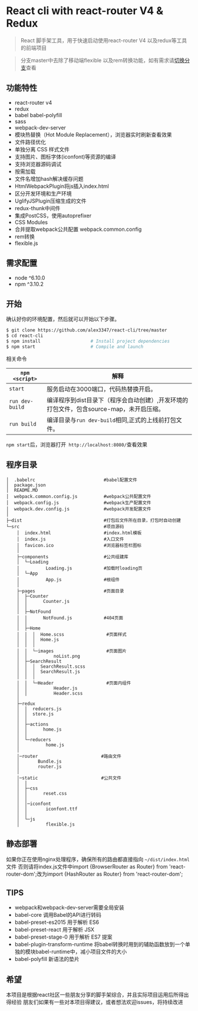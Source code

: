 # React cli with react-router V4 & Redux

> React 脚手架工具，用于快速启动使用react-router V4 以及redux等工具的前端项目

> 分支master中去除了移动端flexible 以及rem转换功能，如有需求请[切换分支](https://github.com/alex3347/react-cli/tree/master)查看
## 功能特性
- react-router v4
- redux
- babel babel-polyfill
- sass
- webpack-dev-server
- 模块热替换（Hot Module Replacement），浏览器实时刷新查看效果
- 文件路径优化
- 单独分离 CSS 样式文件
- 支持图片、图标字体(iconfont)等资源的编译
- 支持浏览器源码调试
- 按需加载
- 文件名增加hash解决缓存问题
- HtmlWebpackPlugin将js插入index.html
- 区分开发环境和生产环境
- UglifyJSPlugin压缩生成的文件
- redux-thunk中间件
- 集成PostCSS，使用autoprefixer
- CSS Modules
- 合并提取webpack公共配置 webpack.common.config
- rem转换
- flexible.js

## 需求配置
- node ^6.10.0
- npm ^3.10.2

## 开始

确认好你的环境配置，然后就可以开始以下步骤。

```bash
$ git clone https://github.com/alex3347/react-cli/tree/master
$ cd react-cli
$ npm install                   # Install project dependencies
$ npm start                     # Compile and launch
```
相关命令

| `npm <script>`  | 解释                                       |
| --------------- | ---------------------------------------- |
| `start`         | 服务启动在3000端口，代码热替换开启。                     |
| `run dev-build` | 编译程序到dist目录下（程序会自动创建）,开发环境的打包文件，包含source-map，未开启压缩。 |
| `run build`     | 编译目录与`run dev-build`相同,正式的上线前打包文件。       |

`npm start`后，浏览器打开` http://localhost:8080/`查看效果

## 程序目录



```
│  .babelrc                          #babel配置文件
│  package.json
│  README.MD
│  webpack.common.config.js          #webpack公共配置文件
│  webpack.config.js                 #webpack生产配置文件
│  webpack.dev.config.js             #webpack开发配置文件
│  
├─dist                               #打包后文件所在目录，打包时自动创建
└─src                                #项目源码
    │  index.html                    #index.html模板
    │  index.js                      #入口文件
    │  favicon.ico                   #浏览器标签栏图标
    │  
    ├─components                     #公共组建库
    │  └─Loading
    │          Loading.js            #加载时loading页
    │  └─App
    │          App.js                #根组件
    │          
    ├─pages                          #页面目录
    │  ├─Counter
    │  │      Counter.js
    │  │      
    │  ├─NotFound
    │  │      NotFound.js            #404页面
    │  │      
    │  ├─Home
    │  │  │  Home.scss                #页面样式
    │  │  │  Home.js
    │  │  │  
    │  │  └─images                    #页面图片
    │  │          noList.png
    │  ├─SearchResult
    │  │  │  SearchResult.scss
    │  │  │  SearchResult.js
    │  │  │  
    │  │  └─Header                    #页面内组件
    │  │          Header.js
    │  │          Header.scss
    │          
    ├─redux
    │  │  reducers.js
    │  │  store.js
    │  │  
    │  ├─actions
    │  │      home.js
    │  │      
    │  └─reducers
    │          home.js
    │          
    │─router                        #路由文件
    │       Bundle.js
    │       router.js         
    │          
    │─static                        #公共文件
    │  │  
    │  ├─css
    │  │      reset.css
    │  │      
    │  │─iconfont
    │  │       iconfont.ttf 
    │  │      
    │  └─js
    │          flexible.js
```

## 静态部署

如果你正在使用nginx处理程序，确保所有的路由都直接指向 `~/dist/index.html` 文件
否则请将index.js文件中import {BrowserRouter as Router} from 'react-router-dom';改为import {HashRouter as Router} from 'react-router-dom';


## TIPS
- webpack和webpack-dev-server需要全局安装
- babel-core 调用Babel的API进行转码
- babel-preset-es2015 用于解析 ES6
- babel-preset-react 用于解析 JSX
- babel-preset-stage-0 用于解析 ES7 提案
- babel-plugin-transform-runtime 将babel转换时用到的辅助函数放到一个单独的模块babel-runtime中，减小项目文件的大小
- babel-polyfill 新语法的垫片


## 希望
本项目是根据react社区一些朋友分享的脚手架综合，并且实际项目运用后所得出得经验
朋友们如果有一些对本项目得建议，或者想法欢迎issues，将持续改进